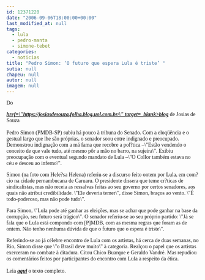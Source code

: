 ```yaml
---
id: 12371220
date: "2006-09-06T18:00:00+00:00"
last_modified_at: null
tags:
  - lula
  - pedro-manta
  - simone-tebet
categories:
  - noticias
title: "Pedro Simon: ‘O futuro que espera Lula é triste’ "
sutia: null
chapeu: null
autor: null
imagem: null
---
```

<p><P><FONT face=Verdana>Do <STRONG><EM><U><A</p>
<p> href=\"https://josiasdesouza.folha.blog.uol.com.br/\" target=_blank>blog</A></U></EM></STRONG> de Josias de Souza<BR></FONT><FONT face=Verdana><BR>Pedro Simon (PMDB-SP) subiu há pouco à tribuna do Senado. Com a eloqüência e o gestual largo que lhe são próprias, o senador soou entre indignado e preocupado. Demonstrou indignação com a má fama que recobre a pol?tica –\"Estão vendendo o conceito de que vale tudo, até mesmo pôr a mão no barro, na sujeira\". Exibiu preocupação com o eventual segundo mandato de Lula –\"O Collor também estava no céu e desceu ao inferno\". </FONT></P></p>
<p><P><FONT face=Verdana>Simon (na foto com Hele?sa Helena) referiu-se a discurso feito ontem por Lula, em com?cio na cidade pernambucana de Caruaru. O presidente dissera que teme cr?ticas de sindicalistas, mas não receia as ressalvas feitas ao seu governo por certos senadores, aos quais não atribui credibilidade. \"Ele deveria temer\", disse Simon, braços ao vento. \"É todo-poderoso, mas não pode tudo\".</FONT></P></p>
<p><P><FONT face=Verdana>Para Simon, \"Lula pode até ganhar as eleições, mas se achar que pode ganhar na base da corrupção, seu futuro será trágico\". O senador referiu-se ao seu próprio partido: \"Já se fala que o Lula está compondo com [P]MDB, com as mesma regras que foram as de ontem. Não tenho nenhuma dúvida de que o futuro que o espera é triste\".</FONT></P></p>
<p><P><FONT face=Verdana>Referindo-se ao já célebre encontro de Lula com os artistas, há cerca de duas semanas, no Rio, Simon disse que \"o Brasil deve muito\" à categoria. Realçou o papel que os artistas exerceram no combate à ditadura. Citou Chico Buarque e Geraldo Vandré. Mas repudiou os comentários feitos por participantes do encontro com Lula a respeito da ética.<BR><BR></FONT><FONT face=Arial><FONT face=Verdana>Leia <STRONG><EM><U><A href=\"https://josiasdesouza.folha.blog.uol.com.br/\" target=_blank>aqui</A></U></EM></STRONG> o texto completo.</FONT></P></FONT> </p>
